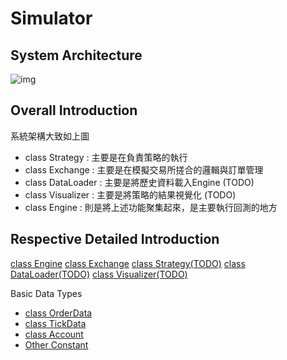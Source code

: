 # Simulator 
## System Architecture
![img](https://imgur.com/JQJ3F6r.png)

## Overall Introduction
系統架構大致如上圖  
* class Strategy : 主要是在負責策略的執行
* class Exchange : 主要是在模擬交易所搓合的邏輯與訂單管理
* class DataLoader : 主要是將歷史資料載入Engine (TODO)
* class Visualizer : 主要是將策略的結果視覺化 (TODO)
* class Engine : 則是將上述功能聚集起來，是主要執行回測的地方

## Respective Detailed Introduction
[class Engine](../reports/Engine.md)
[class Exchange](../reports/Exchange.md)
[class Strategy(TODO)](../reports/Strategy.md)
[class DataLoader(TODO)](../reports/DataLoader.md)
[class Visualizer(TODO)](../reports/Visualizer.md)  

 Basic Data Types
 * [class OrderData](./OrderData.md)
 * [class TickData](./TickData.md)
 * [class Account](./Account.md) 
 * [Other Constant](./Constant.md)
